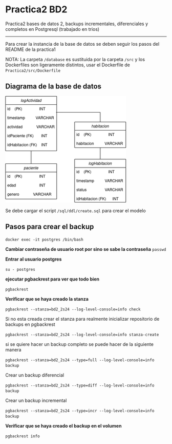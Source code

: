 # Practica2 BD2

Practica2 bases de datos 2, backups incrementales, diferenciales y completos en Postgresql (trabajado en trios)

---
Para crear la instancia de la base de datos se deben seguir los pasos del README de la practica1 

NOTA:
La carpeta `/database` es sustituida por la carpeta `/src` y los Dockerfiles son ligeramente distintos, usar el Dockerfile de `Practica2/src/Dockerfile`

## Diagrama de la base de datos
![](./assets/diagrama.png)

Se debe cargar el script `/sql/ddl/create.sql` para crear el modelo
 
## Pasos para crear el backup
`docker exec -it postgres /bin/bash`

**Cambiar contraseña de usuario root por sino se sabe la contraseña**
`passwd`

**Entrar al usuario postgres**

`su - postgres`

**ejecutar pgbackrest para ver que todo bien**

`pgbackrest`

**Verificar que se haya creado la stanza**

`pgbackrest --stanza=bd2_2s24 --log-level-console=info check`

Si no esta creada crear el stanza para realmente inicializar repositorio de backups en pgbackrest

`pgbackrest --stanza=bd2_2s24 --log-level-console=info stanza-create`

si se quiere hacer un backup completo se puede hacer de la siguiente manera

`pgbackrest --stanza=bd2_2s24 --type=full --log-level-console=info backup`

Crear un backup diferencial

`pgbackrest --stanza=bd2_2s24 --type=diff --log-level-console=info backup`

Crear un backup incremental

`pgbackrest --stanza=bd2_2s24 --type=incr --log-level-console=info backup`

**Verificar que se haya creado el backup en el volumen**

`pgbackrest info` 

